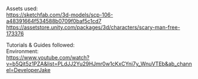 Assets used:\
https://sketchfab.com/3d-models/scp-106-a48391664f534588b0709f0baf5c1cd7
https://assetstore.unity.com/packages/3d/characters/scary-man-free-173376

Tutorials & Guides followed:\
Environment:\
https://www.youtube.com/watch?v=b5Qit5z1PZA&list=PLdJJ2Yu29HJmr0w1cKxCYni7y_WnuVTEb&ab_channel=DeveloperJake
